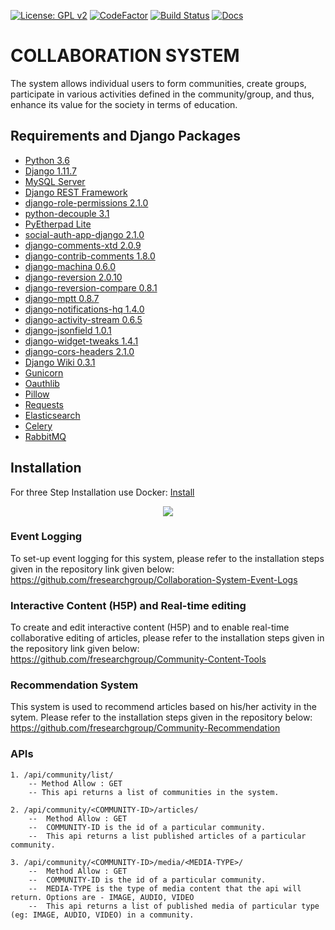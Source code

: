 [![License: GPL v2](https://img.shields.io/badge/License-GPL%20v2-blue.svg)](https://www.gnu.org/licenses/old-licenses/gpl-2.0.en.html)
[![CodeFactor](https://www.codefactor.io/repository/github/fresearchgroup/collaboration-system/badge)](https://www.codefactor.io/repository/github/fresearchgroup/collaboration-system)
[![Build Status](https://travis-ci.org/fresearchgroup/Collaboration-System.svg?branch=master)](https://travis-ci.org/fresearchgroup/Collaboration-System)
[![Docs](https://img.shields.io/badge/Docs-View-blue.svg)](https://fresearchgroup.github.io/docs-collaboration-system/)

# COLLABORATION SYSTEM
The system allows individual users to form communities, create groups, participate in various activities defined in the community/group, and thus, enhance its value for the society in terms of education.

## Requirements and Django Packages
* [Python 3.6](https://python.org/)
* [Django 1.11.7](https://www.djangoproject.com/)
* [MySQL Server](https://www.mysql.com/)
* [Django REST Framework](http://www.django-rest-framework.org/)
* [django-role-permissions 2.1.0](https://djangopackages.org/packages/p/django-role-permissions/)
* [python-decouple 3.1](https://djangopackages.org/packages/p/python-decouple/)
* [PyEtherpad Lite](https://github.com/devjones/PyEtherpadLite)
* [social-auth-app-django 2.1.0](https://djangopackages.org/packages/p/social-app-django/)
* [django-comments-xtd 2.0.9](https://djangopackages.org/packages/p/django-comments-xtd/)
* [django-contrib-comments 1.8.0](https://djangopackages.org/packages/p/django-contrib-comments/)
* [django-machina 0.6.0](https://djangopackages.org/packages/p/django-machina/)
* [django-reversion 2.0.10](https://djangopackages.org/packages/p/django-reversion/)
* [django-reversion-compare 0.8.1](https://djangopackages.org/packages/p/django-reversion-compare/)
* [django-mptt 0.8.7](https://djangopackages.org/packages/p/django-mptt/)
* [django-notifications-hq 1.4.0](https://djangopackages.org/packages/p/django-notifications-hq/)
* [django-activity-stream 0.6.5](https://djangopackages.org/packages/p/django-activity-stream/)
* [django-jsonfield 1.0.1](https://djangopackages.org/packages/p/schinckel-django-jsonfield/)
* [django-widget-tweaks 1.4.1](https://djangopackages.org/packages/p/django-widget-tweaks/)
* [django-cors-headers 2.1.0](https://djangopackages.org/packages/p/django-cors-headers/)
* [Django Wiki 0.3.1](https://djangopackages.org/packages/p/django-wiki/)
* [Gunicorn](https://pypi.org/project/gunicorn/)
* [Oauthlib](https://pypi.org/project/oauthlib/)
* [Pillow](https://pypi.org/project/Pillow/)
* [Requests](https://pypi.org/project/requests/)
* [Elasticsearch](https://pypi.org/project/elasticsearch/)
* [Celery](https://pypi.org/project/django-celery/)
* [RabbitMQ](https://github.com/rabbitmq/rabbitmq-server)

## Installation 

For three Step Installation use Docker: [Install](https://github.com/fresearchgroup/Collaboration-System/blob/n-level/install.md)

<p align="center"><img src="/temp/demo.gif?raw=true"/></p>






### Event Logging
To set-up event logging for this system, please refer to the installation steps given in the repository link given below:
https://github.com/fresearchgroup/Collaboration-System-Event-Logs

### Interactive Content (H5P) and Real-time editing
To create and edit interactive content (H5P) and to enable real-time collaborative editing of articles, please refer to the installation steps given in the repository link given below:
https://github.com/fresearchgroup/Community-Content-Tools

### Recommendation System
This system is used to recommend articles based on his/her activity in the sytem. Please refer to the installation steps given in the repository below:
https://github.com/fresearchgroup/Community-Recommendation

### APIs 

	1. /api/community/list/
		-- Method Allow : GET
		-- This api returns a list of communities in the system.

	2. /api/community/<COMMUNITY-ID>/articles/
		--  Method Allow : GET
		--  COMMUNITY-ID is the id of a particular community.
		--  This api returns a list published articles of a particular community.

	3. /api/community/<COMMUNITY-ID>/media/<MEDIA-TYPE>/
		--  Method Allow : GET
		--  COMMUNITY-ID is the id of a particular community.
		--  MEDIA-TYPE is the type of media content that the api will return. Options are - IMAGE, AUDIO, VIDEO
		--  This api returns a list of published media of particular type (eg: IMAGE, AUDIO, VIDEO) in a community.



